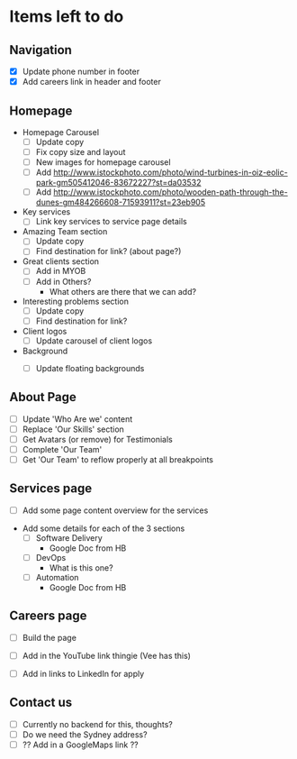 # Items left to do

## Navigation
 - [x] Update phone number in footer
 - [x] Add careers link in header and footer

## Homepage

 - Homepage Carousel
   - [ ] Update copy
   - [ ] Fix copy size and layout
   - [ ] New images for homepage carousel
   - [ ] Add http://www.istockphoto.com/photo/wind-turbines-in-oiz-eolic-park-gm505412046-83672227?st=da03532
   - [ ] Add http://www.istockphoto.com/photo/wooden-path-through-the-dunes-gm484266608-71593911?st=23eb905
 - Key services
   - [ ] Link key services to service page details
 - Amazing Team section
   - [ ] Update copy
   - [ ] Find destination for link?  (about page?)
 - Great clients section
   - [ ] Add in MYOB
   - [ ] Add in Others?
     - What others are there that we can add?
 - Interesting problems section
   - [ ] Update copy
   - [ ] Find destination for link?
 - Client logos
   - [ ] Update carousel of client logos
 - Background
   - [ ] Update floating backgrounds


## About Page
 - [ ] Update 'Who Are we' content
 - [ ] Replace 'Our Skills' section
 - [ ] Get Avatars (or remove) for Testimonials
 - [ ] Complete 'Our Team'
 - [ ] Get 'Our Team' to reflow properly at all breakpoints

## Services page
 - [ ] Add some page content overview for the services
 - Add some details for each of the 3 sections
   - [ ] Software Delivery
     - Google Doc from HB
   - [ ] DevOps
     - What is this one?
   - [ ] Automation
     - Google Doc from HB

## Careers page
  - [ ] Build the page
  - [ ] Add in the YouTube link thingie (Vee has this)
  - [ ] Add in links to LinkedIn for apply


## Contact us
  - [ ] Currently no backend for this, thoughts?
  - [ ] Do we need the Sydney address?
  - [ ] ?? Add in a GoogleMaps link ??
